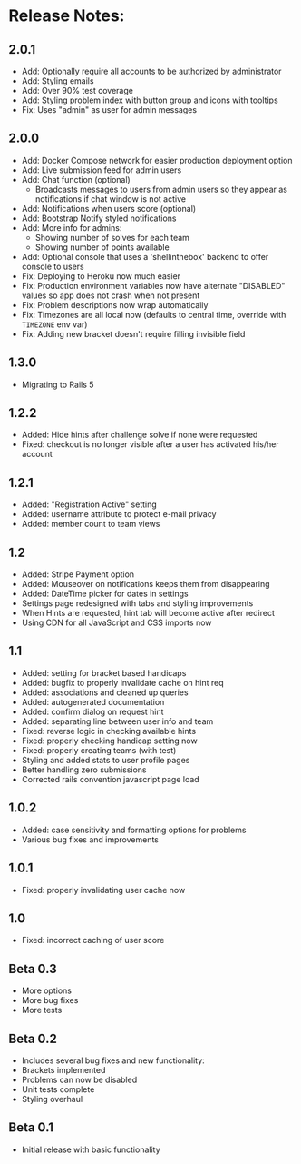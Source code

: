 Release Notes:
==============

2.0.1
-----
* Add: Optionally require all accounts to be authorized by administrator
* Add: Styling emails
* Add: Over 90% test coverage
* Add: Styling problem index with button group and icons with tooltips
* Fix: Uses "admin" as user for admin messages

2.0.0
-----
* Add:  Docker Compose network for easier production deployment option
* Add:  Live submission feed for admin users
* Add:  Chat function (optional)
  - Broadcasts messages to users from admin users so they appear as notifications if chat window is not active
* Add:  Notifications when users score (optional)
* Add:  Bootstrap Notify styled notifications
* Add:  More info for admins:
  - Showing number of solves for each team
  - Showing number of points available
* Add:  Optional console that uses a 'shellinthebox' backend to offer console to users
* Fix:  Deploying to Heroku now much easier
* Fix:  Production environment variables now have alternate "DISABLED" values so app does not crash when not present
* Fix:  Problem descriptions now wrap automatically
* Fix:  Timezones are all local now (defaults to central time, override with `TIMEZONE` env var)
* Fix:  Adding new bracket doesn't require filling invisible field


1.3.0
-----
* Migrating to Rails 5

1.2.2
-----
* Added: Hide hints after challenge solve if none were requested
* Fixed: checkout is no longer visible after a user has activated his/her account

1.2.1
-----
* Added: "Registration Active" setting
* Added: username attribute to protect e-mail privacy
* Added: member count to team views

1.2
---
* Added: Stripe Payment option
* Added: Mouseover on notifications keeps them from disappearing
* Added: DateTime picker for dates in settings
* Settings page redesigned with tabs and styling improvements
* When Hints are requested, hint tab will become active after redirect
* Using CDN for all JavaScript and CSS imports now

1.1
---
* Added: setting for bracket based handicaps
* Added: bugfix to properly invalidate cache on hint req
* Added: associations and cleaned up queries
* Added: autogenerated documentation
* Added: confirm dialog on request hint
* Added: separating line between user info and team
* Fixed: reverse logic in checking available hints
* Fixed: properly checking handicap setting now
* Fixed: properly creating teams (with test)
* Styling and added stats to user profile pages
* Better handling zero submissions
* Corrected rails convention javascript page load

1.0.2
-----
* Added: case sensitivity and formatting options for problems
* Various bug fixes and improvements

1.0.1
-----
* Fixed: properly invalidating user cache now

1.0
---
* Fixed: incorrect caching of user score

Beta 0.3
--------
* More options
* More bug fixes
* More tests

Beta 0.2
--------
* Includes several bug fixes and new functionality:
* Brackets implemented
* Problems can now be disabled
* Unit tests complete
* Styling overhaul

Beta 0.1
--------
* Initial release with basic functionality
